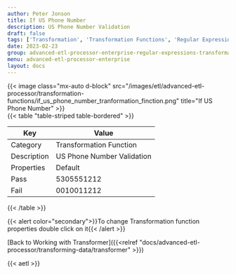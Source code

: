 ```yaml
---
author: Peter Jonson
title: If US Phone Number
description: US Phone Number Validation
draft: false
tags: ['Transformation', 'Transformation Functions', 'Regular Expressions']
date: 2023-02-23
group: advanced-etl-processor-enterprise-regular-expressions-transformation
menu: advanced-etl-processor-enterprise
layout: docs
---
```


{{< image class="mx-auto d-block"  src="/images/etl/advanced-etl-processor/transformation-functions/if_us_phone_number_tranformation_finction.png" title="If US Phone Number" >}}
\
{{< table "table-striped table-bordered" >}}

| Key         | Value                      |
| ----------- | -------------------------- |
| Category    | Transformation Function    |
| Description | US Phone Number Validation |
| Properties  | Default                    |
| Pass        | 5305551212                 |
| Fail        | 0010011212                 |

{{< /table >}}

{{< alert color="secondary">}}To change Transformation function properties double click on it{{< /alert >}}

[Back to Working with Transformer]({{<relref "docs/advanced-etl-processor/transforming-data/transformer" >}})

{{< aetl >}}
